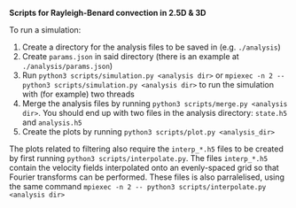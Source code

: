 **Scripts for Rayleigh-Benard convection in 2.5D & 3D**

To run a simulation:
1. Create a directory for the analysis files to be saved in (e.g. `./analysis`)
2. Create `params.json` in said directory (there is an example at `./analysis/params.json`)
3. Run `python3 scripts/simulation.py <analysis dir>` or `mpiexec -n 2 -- python3 scripts/simulation.py <analysis dir>` to run the simulation with (for example) two threads
4. Merge the analysis files by running `python3 scripts/merge.py <analysis dir>`. You should end up with two files in the analysis directory: `state.h5` and `analysis.h5`
5. Create the plots by running `python3 scripts/plot.py <analysis_dir>`

The plots related to filtering also require the `interp_*.h5` files to be created by first running `python3 scripts/interpolate.py`.
The files `interp_*.h5` contain the velocity fields interpolated onto an evenly-spaced grid so that Fourier transforms can be performed. These files is also parralelised, using the same command `mpiexec -n 2 -- python3 scripts/interpolate.py <analysis dir>`
